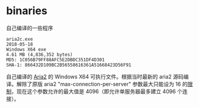# binaries

自己编译的一些程序

```
aria2c.exe
2018-05-18
Windows X64 exe
4.61 MB (4,836,352 bytes)
MD5: 1C056B79FF88AFC5E2DBDC351DF4D301
SHA-1: 866432D109BC2B56558616361A51668423D56F91
```

自己编译的 [Aria2](https://github.com/aria2/aria2) 的 Windows X64 可执行文件。根据当时最新的 aria2 源码编译。解除了原版 aria2 "max-connection-per-server" 参数最大只能设为 16 的[限制](https://github.com/aria2/aria2/issues/1039)，现在这个参数允许的最大值是 4096（即允许单服务器最多建立 4096 个连接）。
